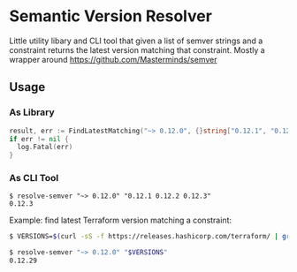# Semantic Version Resolver

Little utility libary and CLI tool that given a list of semver strings and a constraint returns the latest version matching that constraint. Mostly a wrapper around https://github.com/Masterminds/semver

## Usage

### As Library

```go
result, err := FindLatestMatching("~> 0.12.0", {}string["0.12.1", "0.12.2", "0.12.3"])
if err != nil {
  log.Fatal(err)
}
```

### As CLI Tool

```
$ resolve-semver "~> 0.12.0" "0.12.1 0.12.2 0.12.3"
0.12.3
```

Example: find latest Terraform version matching a constraint:

```bash
$ VERSIONS=$(curl -sS -f https://releases.hashicorp.com/terraform/ | grep "href=\"/terraform" | sed 's@.*terraform_\([0-9]\{1,\}.[0-9]\{1,\}.[0-9]\{1,\}.*\)<.*@\1@')

$ resolve-semver "~> 0.12.0" "$VERSIONS"
0.12.29
```
